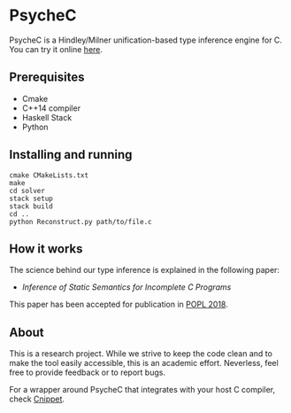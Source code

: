 # PsycheC

PsycheC is a Hindley/Milner unification-based type inference engine for C. You can try it online [here](http://cuda.dcc.ufmg.br/psyche-c/).

## Prerequisites

* Cmake
* C++14 compiler
* Haskell Stack
* Python

## Installing and running

    cmake CMakeLists.txt  
    make  
    cd solver  
    stack setup  
    stack build  
    cd ..  
    python Reconstruct.py path/to/file.c

## How it works

The science behind our type inference is explained in the following paper:

- *Inference of Static Semantics for Incomplete C Programs*

This paper has been accepted for publication in [POPL 2018](https://popl18.sigplan.org).


## About

This is a research project. While we strive to keep the code clean and to make the tool easily accessible, this is an academic effort. Neverless, feel free to provide feedback or to report bugs.

For a wrapper around PsycheC that integrates with your host C compiler, check [Cnippet](http://www.cnippet.cc/).

